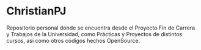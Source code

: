 ChristianPJ
===========

Repositorio personal donde se encuentra desde el Proyecto Fin de Carrera y Trabajos de la Universidad, como Prácticas y Proyectos de distintos cursos, así como otros códigos hechos OpenSource.
